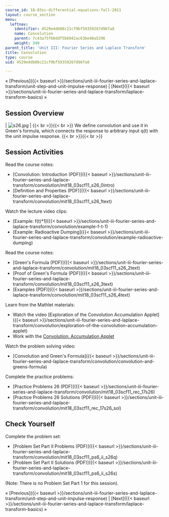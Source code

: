 ```yaml
---
course_id: 18-03sc-differential-equations-fall-2011
layout: course_section
menu:
  leftnav:
    identifier: 4529e4db06c21cf9bf59359267d96fa8
    name: Convolution
    parent: 7c43a75f68ddf5b6042ac63be40a5296
    weight: 340
parent_title: 'Unit III: Fourier Series and Laplace Transform'
title: Convolution
type: course
uid: 4529e4db06c21cf9bf59359267d96fa8

---
```


« [Previous]({{< baseurl >}}/sections/unit-iii-fourier-series-and-laplace-transform/unit-step-and-unit-impulse-response) | [Next]({{< baseurl >}}/sections/unit-iii-fourier-series-and-laplace-transform/laplace-transform-basics) »

Session Overview
----------------

| ![s26.jpg](/coursemedia/18-03sc-differential-equations-fall-2011/dd5c8799212ffa8246cd5c02044dcb7e_s26.jpg) |  {{< br >}}{{< br >}} We define convolution and use it in Green's formula, which connects the response to arbitrary input q(t) with the unit impulse response. {{< br >}}{{< br >}}  

Session Activities
------------------

Read the course notes:

*   [Convolution: Introduction (PDF)]({{< baseurl >}}/sections/unit-iii-fourier-series-and-laplace-transform/convolution/mit18_03scf11_s26_0intro)
*   [Definition and Properties (PDF)]({{< baseurl >}}/sections/unit-iii-fourier-series-and-laplace-transform/convolution/mit18_03scf11_s26_1text)

Watch the lecture video clips:

*   [Example: f(t)\*1]({{< baseurl >}}/sections/unit-iii-fourier-series-and-laplace-transform/convolution/example-f-t-1)
*   [Example: Radioactive Dumping]({{< baseurl >}}/sections/unit-iii-fourier-series-and-laplace-transform/convolution/example-radioactive-dumping)

Read the course notes:

*   [Green's Formula (PDF)]({{< baseurl >}}/sections/unit-iii-fourier-series-and-laplace-transform/convolution/mit18_03scf11_s26_2text)
*   [Proof of Green's Formula (PDF)]({{< baseurl >}}/sections/unit-iii-fourier-series-and-laplace-transform/convolution/mit18_03scf11_s26_3text)
*   [Examples (PDF)]({{< baseurl >}}/sections/unit-iii-fourier-series-and-laplace-transform/convolution/mit18_03scf11_s26_4text)

Learn from the Mathlet materials:

*   Watch the video [Exploration of the Convolution Accumulation Applet]({{< baseurl >}}/sections/unit-iii-fourier-series-and-laplace-transform/convolution/exploration-of-the-convolution-accumulation-applet)
*   Work with the [Convolution: Accumulation Applet](/ans7870/18/18.03SC/convAccum.html "Open in a new window.")

Watch the problem solving video:

*   [Convolution and Green's Formula]({{< baseurl >}}/sections/unit-iii-fourier-series-and-laplace-transform/convolution/convolution-and-greens-formula)

Complete the practice problems:

*   [Practice Problems 26 (PDF)]({{< baseurl >}}/sections/unit-iii-fourier-series-and-laplace-transform/convolution/mit18_03scf11_rec_17s26)
*   [Practice Problems 26 Solutions (PDF)]({{< baseurl >}}/sections/unit-iii-fourier-series-and-laplace-transform/convolution/mit18_03scf11_rec_17s26_sol)

Check Yourself
--------------

Complete the problem set:

*   [Problem Set Part II Problems (PDF)]({{< baseurl >}}/sections/unit-iii-fourier-series-and-laplace-transform/convolution/mit18_03scf11_ps6_ii_s26q)
*   [Problem Set Part II Solutions (PDF)]({{< baseurl >}}/sections/unit-iii-fourier-series-and-laplace-transform/convolution/mit18_03scf11_ps6_ii_s26s)

(Note: There is no Problem Set Part 1 for this session).

« [Previous]({{< baseurl >}}/sections/unit-iii-fourier-series-and-laplace-transform/unit-step-and-unit-impulse-response) | [Next]({{< baseurl >}}/sections/unit-iii-fourier-series-and-laplace-transform/laplace-transform-basics) »